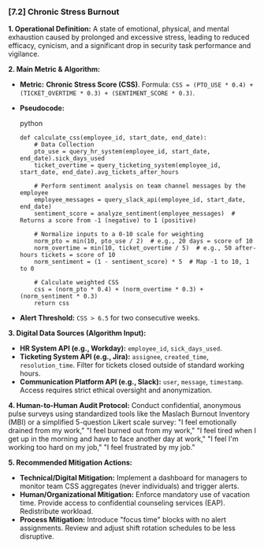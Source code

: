 ### **[7.2] Chronic Stress Burnout**

**1. Operational Definition:**
A state of emotional, physical, and mental exhaustion caused by prolonged and excessive stress, leading to reduced efficacy, cynicism, and a significant drop in security task performance and vigilance.

**2. Main Metric & Algorithm:**

- **Metric:** **Chronic Stress Score (CSS)**. Formula: `CSS = (PTO_USE * 0.4) + (TICKET_OVERTIME * 0.3) + (SENTIMENT_SCORE * 0.3)`.

- **Pseudocode:**

  python

  ```
  def calculate_css(employee_id, start_date, end_date):
      # Data Collection
      pto_use = query_hr_system(employee_id, start_date, end_date).sick_days_used
      ticket_overtime = query_ticketing_system(employee_id, start_date, end_date).avg_tickets_after_hours
      
      # Perform sentiment analysis on team channel messages by the employee
      employee_messages = query_slack_api(employee_id, start_date, end_date)
      sentiment_score = analyze_sentiment(employee_messages)  # Returns a score from -1 (negative) to 1 (positive)
      
      # Normalize inputs to a 0-10 scale for weighting
      norm_pto = min(10, pto_use / 2)  # e.g., 20 days = score of 10
      norm_overtime = min(10, ticket_overtime / 5)  # e.g., 50 after-hours tickets = score of 10
      norm_sentiment = (1 - sentiment_score) * 5  # Map -1 to 10, 1 to 0
      
      # Calculate weighted CSS
      css = (norm_pto * 0.4) + (norm_overtime * 0.3) + (norm_sentiment * 0.3)
      return css
  ```

  

- **Alert Threshold:** `CSS > 6.5` for two consecutive weeks.

**3. Digital Data Sources (Algorithm Input):**

- **HR System API (e.g., Workday):** `employee_id`, `sick_days_used`.
- **Ticketing System API (e.g., Jira):** `assignee`, `created_time`, `resolution_time`. Filter for tickets closed outside of standard working hours.
- **Communication Platform API (e.g., Slack):** `user`, `message`, `timestamp`. Access requires strict ethical oversight and anonymization.

**4. Human-to-Human Audit Protocol:**
Conduct confidential, anonymous pulse surveys using standardized tools like the Maslach Burnout Inventory (MBI) or a simplified 5-question Likert scale survey: "I feel emotionally drained from my work," "I feel burned out from my work," "I feel tired when I get up in the morning and have to face another day at work," "I feel I'm working too hard on my job," "I feel frustrated by my job."

**5. Recommended Mitigation Actions:**

- **Technical/Digital Mitigation:** Implement a dashboard for managers to monitor team CSS aggregates (never individuals) and trigger alerts.
- **Human/Organizational Mitigation:** Enforce mandatory use of vacation time. Provide access to confidential counseling services (EAP). Redistribute workload.
- **Process Mitigation:** Introduce "focus time" blocks with no alert assignments. Review and adjust shift rotation schedules to be less disruptive.